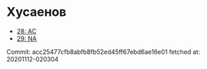 # Хусаенов
- [28: AC](28.md)
- [29: NA](29.md)

Commit: acc25477cfb8abfb8fb52ed45ff67ebd6ae16e01
 fetched at: 20201112-020304
